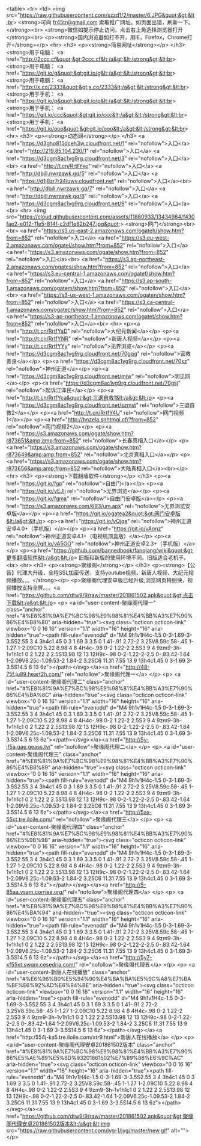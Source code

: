  &lt;table&gt;    &lt;tr&gt; &lt;td&gt; &lt;img src=&quot;https://raw.githubusercontent.com/szzd1/2/master/6.JPG&quot;&gt;&lt;br&gt; &lt;strong&gt;可向 fr45tr@gmail.com 索取推广网址。如页面出错，刷新一下。&lt;/strong&gt;&lt;br&gt; &lt;strong&gt;微信如提示停止访问，点击右上角选择浏览器打开&lt;/strong&gt;&lt;br&gt; &lt;p&gt;&lt;strong&gt;国内浏览器如打不开，用IE，Firefox，Chrome打开&lt;/strong&gt;&lt;/p&gt; &lt;hr&gt; &lt;h3&gt; &lt;p&gt;&lt;strong&gt;简易网址&lt;/strong&gt;&lt;/p&gt; &lt;/h3&gt; &lt;strong&gt;用于电脑： &lt;a href=&quot;http://2ccc.cf&quot;&gt;2ccc.cf&lt;/a&gt;&lt;/strong&gt;&lt;br&gt; &lt;strong&gt;用于电脑： &lt;a href=&quot;https://git.io/g&quot;&gt;git.io/g&lt;/a&gt;&lt;/strong&gt;&lt;br&gt; &lt;strong&gt;用于电脑： &lt;a href=&quot;http://x.co/2333&quot;&gt;x.co/2333&lt;/a&gt;&lt;/strong&gt;&lt;br&gt; &lt;strong&gt;用于手机： &lt;a href=&quot;https://git.io/p&quot;&gt;git.io/p&lt;/a&gt;&lt;/strong&gt;&lt;br&gt; &lt;strong&gt;用于手机： &lt;a href=&quot;https://git.io/ccc&quot;&gt;git.io/ccc&lt;/a&gt;&lt;/strong&gt;&lt;br&gt; &lt;strong&gt;用于手机： &lt;a href=&quot;https://git.io/ooo&quot;&gt;git.io/ooo&lt;/a&gt;&lt;/strong&gt;&lt;br&gt; &lt;hr&gt; &lt;h3&gt; &lt;p&gt;&lt;strong&gt;动态网&lt;/strong&gt;&lt;/p&gt; &lt;/h3&gt;       &lt;a href=&quot;https://d3gho815dceh3w.cloudfront.net/1&quot; rel=&quot;nofollow&quot;&gt;入口&lt;/a&gt;       &lt;a href=&quot;http://219.85.104.230/1&quot; rel=&quot;nofollow&quot;&gt;入口&lt;/a&gt;       &lt;a href=&quot;https://d3cgm8ac1vg9rg.cloudfront.net/3&quot; rel=&quot;nofollow&quot;&gt;入口&lt;/a&gt;&lt;br&gt;       &lt;a href=&quot;http://t.cn/RrtfYxo&quot; rel=&quot;nofollow&quot;&gt;入口&lt;/a&gt;       &lt;a href=&quot;http://dbjll.nwrzawk.gq/5&quot; rel=&quot;nofollow&quot;&gt;入口&lt;/a&gt;       &lt;a href=&quot;https://d1j8zr7r24iuwv.cloudfront.net&quot; rel=&quot;nofollow&quot;&gt;入口&lt;/a&gt;&lt;br&gt;       &lt;a href=&quot;http://dbjll.nwrzawk.gq/7&quot; rel=&quot;nofollow&quot;&gt;入口&lt;/a&gt;       &lt;a href=&quot;http://dbjll.nwrzawk.gq/8&quot; rel=&quot;nofollow&quot;&gt;入口&lt;/a&gt;       &lt;a href=&quot;https://d3cgm8ac1vg9rg.cloudfront.net/9&quot; rel=&quot;nofollow&quot;&gt;入口&lt;/a&gt;&lt;br&gt; &lt;hr&gt; &lt;img src=&quot;https://cloud.githubusercontent.com/assets/11880933/13434984/f430fae2-e012-11e5-814f-c2df1e82b247.jpg&quot;&gt; &lt;strong&gt;网门&lt;/strong&gt;&lt;br&gt; &lt;br&gt;       &lt;a href=&quot;https://s3.us-east-2.amazonaws.com/ogateh/show.htm?from=852&quot; rel=&quot;nofollow&quot;&gt;入口&lt;/a&gt;       &lt;a href=&quot;https://s3.eu-west-2.amazonaws.com/ogatel/show.htm?from=852&quot; rel=&quot;nofollow&quot;&gt;入口&lt;/a&gt;       &lt;a href=&quot;https://s3.amazonaws.com/ogate/show.htm?from=852&quot; rel=&quot;nofollow&quot;&gt;入口&lt;/a&gt;&lt;br&gt;       &lt;a href=&quot;https://s3.ap-northeast-2.amazonaws.com/ogates/show.htm?from=852&quot; rel=&quot;nofollow&quot;&gt;入口&lt;/a&gt;       &lt;a href=&quot;https://s3.eu-central-1.amazonaws.com/ogatef/show.htm?from=852&quot; rel=&quot;nofollow&quot;&gt;入口&lt;/a&gt;       &lt;a href=&quot;https://s3.ap-south-1.amazonaws.com/ogatem/show.htm?from=852&quot; rel=&quot;nofollow&quot;&gt;入口&lt;/a&gt;&lt;br&gt;       &lt;a href=&quot;https://s3-us-west-1.amazonaws.com/ogaten/show.htm?from=852&quot; rel=&quot;nofollow&quot;&gt;入口&lt;/a&gt;       &lt;a href=&quot;https://s3.ca-central-1.amazonaws.com/ogatec/show.htm?from=852&quot; rel=&quot;nofollow&quot;&gt;入口&lt;/a&gt;       &lt;a href=&quot;https://s3-ap-northeast-1.amazonaws.com/ogatet/show.htm?from=852&quot; rel=&quot;nofollow&quot;&gt;入口&lt;/a&gt;&lt;br&gt; &lt;hr&gt; &lt;p&gt;&lt;a href=&quot;http://t.cn/RrtfYaD&quot; rel=&quot;nofollow&quot;&gt;大纪元新闻&lt;/a&gt;&lt;/p&gt; &lt;p&gt;&lt;a href=&quot;http://t.cn/RrtfYNR&quot; rel=&quot;nofollow&quot;&gt;新唐人视频&lt;/a&gt;&lt;/p&gt; &lt;p&gt;&lt;a href=&quot;http://t.cn/RrtfYYy&quot; rel=&quot;nofollow&quot;&gt;无界浏览&lt;/a&gt;&lt;/p&gt; &lt;p&gt;&lt;a href=&quot;https://d3cgm8ac1vg9rg.cloudfront.net/70gqg&quot; rel=&quot;nofollow&quot;&gt;营救善良&lt;/a&gt;&lt;/p&gt; &lt;p&gt;&lt;a href=&quot;https://d3cgm8ac1vg9rg.cloudfront.net/70sz&quot; rel=&quot;nofollow&quot;&gt;神州正道&lt;/a&gt;&lt;/p&gt; &lt;p&gt;&lt;a href=&quot;https://d3cgm8ac1vg9rg.cloudfront.net/mjw&quot; rel=&quot;nofollow&quot;&gt;明见网&lt;/a&gt;&lt;/p&gt; &lt;p&gt;&lt;a href=&quot;https://d3cgm8ac1vg9rg.cloudfront.net/70gsj&quot; rel=&quot;nofollow&quot;&gt;起诉江泽民&lt;/a&gt;&lt;/p&gt; &lt;p&gt;&lt;a href=&quot;http://t.cn/RrtfYca&quot;&gt;三退自救1&lt;/a&gt;&lt;/p&gt; &lt;p&gt;&lt;a href=&quot;https://d3cgm8ac1vg9rg.cloudfront.net/szmst&quot; rel=&quot;nofollow&quot;&gt;三退自救2&lt;/a&gt;&lt;/p&gt; &lt;p&gt;&lt;a href=&quot;http://t.cn/RrtfY4U&quot; rel=&quot;nofollow&quot;&gt;网门视频1&lt;/a&gt;&lt;/p&gt; &lt;p&gt;&lt;a href=&quot;http://hnzela.snhtmgi.cf/?from=852&quot; rel=&quot;nofollow&quot;&gt;网门视频2&lt;/a&gt;&lt;/p&gt; &lt;p&gt;&lt;a href=&quot;https://s3.amazonaws.com/ogate/show.htm?r873651&amp;amp;from=852&quot; rel=&quot;nofollow&quot;&gt;长春真相入口&lt;/a&gt;&lt;/p&gt; &lt;p&gt;&lt;a href=&quot;https://s3.amazonaws.com/ogate/show.htm?r873649&amp;amp;from=852&quot; rel=&quot;nofollow&quot;&gt;北京真相入口&lt;/a&gt;&lt;/p&gt; &lt;p&gt;&lt;a href=&quot;https://s3.amazonaws.com/ogate/show.htm?r873656&amp;amp;from=852 rel=&quot;nofollow&quot;&gt;大陆真相入口&lt;/a&gt;&lt;br&gt;&lt;/p&gt; &lt;hr&gt; &lt;h3&gt; &lt;p&gt;&lt;strong&gt;下载翻墙软件&lt;/strong&gt;&lt;/p&gt; &lt;/h3&gt; &lt;p&gt;&lt;a href=&quot;https://git.io/fgp&quot; rel=&quot;nofollow&quot;&gt;自由门&lt;/a&gt;&lt;/p&gt; &lt;p&gt;&lt;a href=&quot;https://git.io/vEJlj rel=&quot;nofollow&quot;&gt;无界浏览&lt;/a&gt;&lt;/p&gt; &lt;p&gt;&lt;a href=&quot;https://git.io/fgma&quot; rel=&quot;nofollow&quot;&gt;自由门安卓版&lt;/a&gt;&lt;/p&gt; &lt;p&gt;&lt;a href=&quot;https://s3.amazonaws.com/693/um.apk&quot; rel=&quot;nofollow&quot;&gt;无界浏览安卓版&lt;/a&gt;&lt;/p&gt; &lt;p&gt;&lt;a href=&quot;https://git.io/ogatea2&quot;&gt;网门安卓版&lt;/a&gt;&lt;/p&gt; &lt;p&gt;&lt;a href=&quot;https://git.io/vQjqe&quot; rel=&quot;nofollow&quot;&gt;神州正道安卓4.0+（手机版）&lt;/a&gt;&lt;/p&gt; &lt;p&gt;&lt;a href=&quot;https://git.io/vAonz&quot; rel=&quot;nofollow&quot;&gt;神州正道安卓4.1+（电视机顶盒版）&lt;/a&gt;&lt;/p&gt; &lt;p&gt;&lt;a href=&quot;https://git.io/vA5GO&quot; rel=&quot;nofollow&quot;&gt;神州正道安卓2.3+（手机版）&lt;/a&gt;&lt;/p&gt; &lt;p&gt;&lt;a href=&quot;https://github.com/bannedbook/fanqiang/wiki&quot;&gt;更多翻墙软件&lt;/a&gt;&lt;/p&gt; 旧版和新版的使用环境不同。旧版适合老机子。&lt;br&gt; &lt;hr&gt; &lt;h3&gt; &lt;p&gt;&lt;strong&gt;聚缘阁&lt;/strong&gt;&lt;/p&gt; &lt;/h3&gt; &lt;p&gt;&lt;strong&gt;【公告】代理大升级，全程SSL加密传送，支持youtube视频、新唐人视频、大纪元视频播放。。。&lt;/strong&gt;&lt;/p&gt; &lt;p&gt;聚缘阁代理安卓版已经升级,浏览网页特别快，视频播放支持全屏。。。&lt;a href=&quot;https://github.com/dtw9/9/raw/master/201861502.apk&quot;&gt;点击下载&lt;/a&gt;&lt;/p&gt; &lt;p&gt; &lt;a id=&quot;user-content-聚缘阁代理一&quot; class=&quot;anchor&quot; href=&quot;#%E8%81%9A%E7%BC%98%E9%98%81%E4%BB%A3%E7%90%86%E4%B8%80&quot; aria-hidden=&quot;true&quot;&gt;&lt;svg class=&quot;octicon octicon-link&quot; viewbox=&quot;0 0 16 16&quot; version=&quot;1.1&quot; width=&quot;16&quot; height=&quot;16&quot; aria-hidden=&quot;true&quot;&gt;&lt;path fill-rule=&quot;evenodd&quot; d=&quot;M4 9h1v1H4c-1.5 0-3-1.69-3-3.5S2.55 3 4 3h4c1.45 0 3 1.69 3 3.5 0 1.41-.91 2.72-2 3.25V8.59c.58-.45 1-1.27 1-2.09C10 5.22 8.98 4 8 4H4c-.98 0-2 1.22-2 2.5S3 9 4 9zm9-3h-1v1h1c1 0 2 1.22 2 2.5S13.98 12 13 12H9c-.98 0-2-1.22-2-2.5 0-.83.42-1.64 1-2.09V6.25c-1.09.53-2 1.84-2 3.25C6 11.31 7.55 13 9 13h4c1.45 0 3-1.69 3-3.5S14.5 6 13 6z&quot;&gt;&lt;/path&gt;&lt;/svg&gt;&lt;/a&gt;&lt;a href=&quot;http://48-75f.ju89.heart2h.com/&quot; rel=&quot;nofollow&quot;&gt;聚缘阁代理一&lt;/a&gt; &lt;/p&gt; &lt;p&gt; &lt;a id=&quot;user-content-聚缘阁代理二&quot; class=&quot;anchor&quot; href=&quot;#%E8%81%9A%E7%BC%98%E9%98%81%E4%BB%A3%E7%90%86%E4%BA%8C&quot; aria-hidden=&quot;true&quot;&gt;&lt;svg class=&quot;octicon octicon-link&quot; viewbox=&quot;0 0 16 16&quot; version=&quot;1.1&quot; width=&quot;16&quot; height=&quot;16&quot; aria-hidden=&quot;true&quot;&gt;&lt;path fill-rule=&quot;evenodd&quot; d=&quot;M4 9h1v1H4c-1.5 0-3-1.69-3-3.5S2.55 3 4 3h4c1.45 0 3 1.69 3 3.5 0 1.41-.91 2.72-2 3.25V8.59c.58-.45 1-1.27 1-2.09C10 5.22 8.98 4 8 4H4c-.98 0-2 1.22-2 2.5S3 9 4 9zm9-3h-1v1h1c1 0 2 1.22 2 2.5S13.98 12 13 12H9c-.98 0-2-1.22-2-2.5 0-.83.42-1.64 1-2.09V6.25c-1.09.53-2 1.84-2 3.25C6 11.31 7.55 13 9 13h4c1.45 0 3-1.69 3-3.5S14.5 6 13 6z&quot;&gt;&lt;/path&gt;&lt;/svg&gt;&lt;/a&gt;&lt;a href=&quot;http://5y-if5a.gae.geass.tv/&quot; rel=&quot;nofollow&quot;&gt;聚缘阁代理二&lt;/a&gt; &lt;/p&gt; &lt;p&gt; &lt;a id=&quot;user-content-聚缘阁代理三&quot; class=&quot;anchor&quot; href=&quot;#%E8%81%9A%E7%BC%98%E9%98%81%E4%BB%A3%E7%90%86%E4%B8%89&quot; aria-hidden=&quot;true&quot;&gt;&lt;svg class=&quot;octicon octicon-link&quot; viewbox=&quot;0 0 16 16&quot; version=&quot;1.1&quot; width=&quot;16&quot; height=&quot;16&quot; aria-hidden=&quot;true&quot;&gt;&lt;path fill-rule=&quot;evenodd&quot; d=&quot;M4 9h1v1H4c-1.5 0-3-1.69-3-3.5S2.55 3 4 3h4c1.45 0 3 1.69 3 3.5 0 1.41-.91 2.72-2 3.25V8.59c.58-.45 1-1.27 1-2.09C10 5.22 8.98 4 8 4H4c-.98 0-2 1.22-2 2.5S3 9 4 9zm9-3h-1v1h1c1 0 2 1.22 2 2.5S13.98 12 13 12H9c-.98 0-2-1.22-2-2.5 0-.83.42-1.64 1-2.09V6.25c-1.09.53-2 1.84-2 3.25C6 11.31 7.55 13 9 13h4c1.45 0 3-1.69 3-3.5S14.5 6 13 6z&quot;&gt;&lt;/path&gt;&lt;/svg&gt;&lt;/a&gt;&lt;a href=&quot;http://5ax-55xt.tre.iloile.com/&quot; rel=&quot;nofollow&quot;&gt;聚缘阁代理三&lt;/a&gt; &lt;/p&gt; &lt;p&gt; &lt;a id=&quot;user-content-聚缘阁代理四&quot; class=&quot;anchor&quot; href=&quot;#%E8%81%9A%E7%BC%98%E9%98%81%E4%BB%A3%E7%90%86%E5%9B%9B&quot; aria-hidden=&quot;true&quot;&gt;&lt;svg class=&quot;octicon octicon-link&quot; viewbox=&quot;0 0 16 16&quot; version=&quot;1.1&quot; width=&quot;16&quot; height=&quot;16&quot; aria-hidden=&quot;true&quot;&gt;&lt;path fill-rule=&quot;evenodd&quot; d=&quot;M4 9h1v1H4c-1.5 0-3-1.69-3-3.5S2.55 3 4 3h4c1.45 0 3 1.69 3 3.5 0 1.41-.91 2.72-2 3.25V8.59c.58-.45 1-1.27 1-2.09C10 5.22 8.98 4 8 4H4c-.98 0-2 1.22-2 2.5S3 9 4 9zm9-3h-1v1h1c1 0 2 1.22 2 2.5S13.98 12 13 12H9c-.98 0-2-1.22-2-2.5 0-.83.42-1.64 1-2.09V6.25c-1.09.53-2 1.84-2 3.25C6 11.31 7.55 13 9 13h4c1.45 0 3-1.69 3-3.5S14.5 6 13 6z&quot;&gt;&lt;/path&gt;&lt;/svg&gt;&lt;/a&gt;&lt;a href=&quot;http://5-85aa.vsam.corriee.org/&quot; rel=&quot;nofollow&quot;&gt;聚缘阁代理四&lt;/a&gt; &lt;/p&gt; &lt;p&gt; &lt;a id=&quot;user-content-聚缘阁代理五&quot; class=&quot;anchor&quot; href=&quot;#%E8%81%9A%E7%BC%98%E9%98%81%E4%BB%A3%E7%90%86%E4%BA%94&quot; aria-hidden=&quot;true&quot;&gt;&lt;svg class=&quot;octicon octicon-link&quot; viewbox=&quot;0 0 16 16&quot; version=&quot;1.1&quot; width=&quot;16&quot; height=&quot;16&quot; aria-hidden=&quot;true&quot;&gt;&lt;path fill-rule=&quot;evenodd&quot; d=&quot;M4 9h1v1H4c-1.5 0-3-1.69-3-3.5S2.55 3 4 3h4c1.45 0 3 1.69 3 3.5 0 1.41-.91 2.72-2 3.25V8.59c.58-.45 1-1.27 1-2.09C10 5.22 8.98 4 8 4H4c-.98 0-2 1.22-2 2.5S3 9 4 9zm9-3h-1v1h1c1 0 2 1.22 2 2.5S13.98 12 13 12H9c-.98 0-2-1.22-2-2.5 0-.83.42-1.64 1-2.09V6.25c-1.09.53-2 1.84-2 3.25C6 11.31 7.55 13 9 13h4c1.45 0 3-1.69 3-3.5S14.5 6 13 6z&quot;&gt;&lt;/path&gt;&lt;/svg&gt;&lt;/a&gt;&lt;a href=&quot;http://5y7-xf55xt.swqm.cesedria.com/&quot; rel=&quot;nofollow&quot;&gt;聚缘阁代理五&lt;/a&gt; &lt;/p&gt; &lt;p&gt; &lt;a id=&quot;user-content-新唐人在线播放&quot; class=&quot;anchor&quot; href=&quot;#%E6%96%B0%E5%94%90%E4%BA%BA%E5%9C%A8%E7%BA%BF%E6%92%AD%E6%94%BE&quot; aria-hidden=&quot;true&quot;&gt;&lt;svg class=&quot;octicon octicon-link&quot; viewbox=&quot;0 0 16 16&quot; version=&quot;1.1&quot; width=&quot;16&quot; height=&quot;16&quot; aria-hidden=&quot;true&quot;&gt;&lt;path fill-rule=&quot;evenodd&quot; d=&quot;M4 9h1v1H4c-1.5 0-3-1.69-3-3.5S2.55 3 4 3h4c1.45 0 3 1.69 3 3.5 0 1.41-.91 2.72-2 3.25V8.59c.58-.45 1-1.27 1-2.09C10 5.22 8.98 4 8 4H4c-.98 0-2 1.22-2 2.5S3 9 4 9zm9-3h-1v1h1c1 0 2 1.22 2 2.5S13.98 12 13 12H9c-.98 0-2-1.22-2-2.5 0-.83.42-1.64 1-2.09V6.25c-1.09.53-2 1.84-2 3.25C6 11.31 7.55 13 9 13h4c1.45 0 3-1.69 3-3.5S14.5 6 13 6z&quot;&gt;&lt;/path&gt;&lt;/svg&gt;&lt;/a&gt;&lt;a href=&quot;http:/554j-ka5.tre.iloile.com/xtr9.html&quot;&gt;新唐人在线播放&lt;/a&gt; &lt;/p&gt; &lt;p&gt; &lt;a id=&quot;user-content-聚缘阁代理安卓201861502版本&quot; class=&quot;anchor&quot; href=&quot;#%E8%81%9A%E7%BC%98%E9%98%81%E4%BB%A3%E7%90%86%E5%AE%89%E5%8D%93201861502%E7%89%88%E6%9C%AC&quot; aria-hidden=&quot;true&quot;&gt;&lt;svg class=&quot;octicon octicon-link&quot; viewbox=&quot;0 0 16 16&quot; version=&quot;1.1&quot; width=&quot;16&quot; height=&quot;16&quot; aria-hidden=&quot;true&quot;&gt;&lt;path fill-rule=&quot;evenodd&quot; d=&quot;M4 9h1v1H4c-1.5 0-3-1.69-3-3.5S2.55 3 4 3h4c1.45 0 3 1.69 3 3.5 0 1.41-.91 2.72-2 3.25V8.59c.58-.45 1-1.27 1-2.09C10 5.22 8.98 4 8 4H4c-.98 0-2 1.22-2 2.5S3 9 4 9zm9-3h-1v1h1c1 0 2 1.22 2 2.5S13.98 12 13 12H9c-.98 0-2-1.22-2-2.5 0-.83.42-1.64 1-2.09V6.25c-1.09.53-2 1.84-2 3.25C6 11.31 7.55 13 9 13h4c1.45 0 3-1.69 3-3.5S14.5 6 13 6z&quot;&gt;&lt;/path&gt;&lt;/svg&gt;&lt;/a&gt;&lt;a href=&quot;https://github.com/dtw9/9/raw/master/201861502.apk&quot;&gt;聚缘阁代理安卓201861502版本&lt;/a&gt;&lt;img src=&quot;https://raw.githubusercontent.com/jyg-1/jyg/master/new.gif&quot; alt=&quot;&quot;&gt; &lt;/p&gt; 
